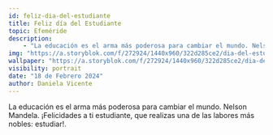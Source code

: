 ```yaml
---
id: feliz-dia-del-estudiante
title: Feliz día del Estudiante
topic: Efeméride
description:
    - "La educación es el arma más poderosa para cambiar el mundo. Nelson Mandela. ¡Felicidades a ti estudiante, que realizas una de las labores más nobles: estudiar!."
img: "https://a.storyblok.com/f/272924/1440x960/322d285ce2/dia-del-estudiante-1.jpg"
wallpaper: "https://a.storyblok.com/f/272924/1440x960/322d285ce2/dia-del-estudiante-1.jpg"
visibility: portrait
date: "18 de Febrero 2024"
author: Daniela Vicente
---
```

La educación es el arma más poderosa para cambiar el mundo. Nelson Mandela. ¡Felicidades a ti estudiante, que realizas una de las labores más nobles: estudiar!.